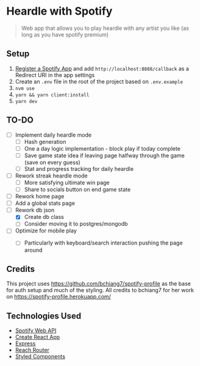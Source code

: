 # Heardle with Spotify

> Web app that allows you to play heardle with any artist you like (as long as you have spotify premium)


## Setup

1. [Register a Spotify App](https://developer.spotify.com/dashboard/applications) and add `http://localhost:8888/callback` as a Redirect URI in the app settings
2. Create an `.env` file in the root of the project based on `.env.example`
3. `nvm use`
4. `yarn && yarn client:install`
5. `yarn dev`


## TO-DO

- [ ] Implement daily heardle mode
    - [ ] Hash generation
    - [ ] One a day logic implementation - block play if today complete
    - [ ] Save game state idea if leaving page halfway through the game (save on every guess)
    - [ ] Stat and progress tracking for daily heardle
- [ ] Rework streak heardle mode
    - [ ] More satisfying ultimate win page
    - [ ] Share to socials button on end game state
- [ ] Rework home page
- [ ] Add a global stats page
- [ ] Rework db json
    - [x] Create db class
    - [ ] Consider moving it to postgres/mongodb
- [ ] Optimize for mobile play
    - [ ] Particularly with keyboard/search interaction pushing the page around


## Credits

This project uses https://github.com/bchiang7/spotify-profile as the base for auth setup and much of the styling. All credits to bchiang7 for her work on https://spotify-profile.herokuapp.com/


## Technologies Used
- [Spotify Web API](https://developer.spotify.com/documentation/web-api/)
- [Create React App](https://github.com/facebook/create-react-app)
- [Express](https://expressjs.com/)
- [Reach Router](https://reach.tech/router)
- [Styled Components](https://www.styled-components.com/)